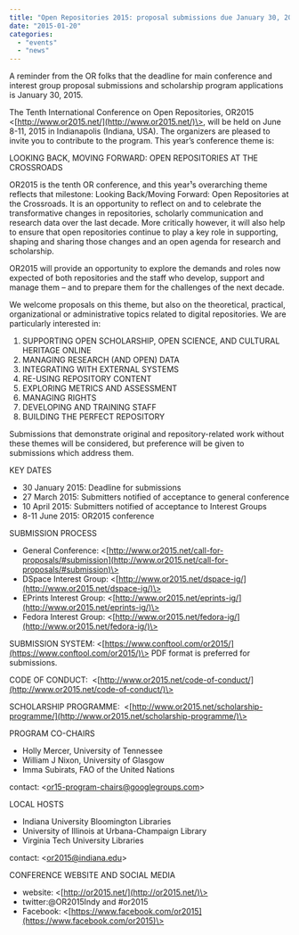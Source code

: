 ```yaml
---
title: "Open Repositories 2015: proposal submissions due January 30, 2015"
date: "2015-01-20"
categories: 
  - "events"
  - "news"
---
```


A reminder from the OR folks that the deadline for main conference and interest group proposal submissions and scholarship program applications is January 30, 2015.

The Tenth International Conference on Open Repositories, OR2015 <[http://www.or2015.net/](http://www.or2015.net/)\>, will be held on June 8-11, 2015 in Indianapolis (Indiana, USA). The organizers are pleased to invite you to contribute to the program. This year’s conference theme is:

LOOKING BACK, MOVING FORWARD: OPEN REPOSITORIES AT THE CROSSROADS

OR2015 is the tenth OR conference, and this year¹s overarching theme reflects that milestone: Looking Back/Moving Forward: Open Repositories at the Crossroads. It is an opportunity to reflect on and to celebrate the transformative changes in repositories, scholarly communication and research data over the last decade. More critically however, it will also help to ensure that open repositories continue to play a key role in supporting, shaping and sharing those changes and an open agenda for research and scholarship.

OR2015 will provide an opportunity to explore the demands and roles now expected of both repositories and the staff who develop, support and manage them – and to prepare them for the challenges of the next decade.

We welcome proposals on this theme, but also on the theoretical, practical, organizational or administrative topics related to digital repositories. We are particularly interested in:

1. SUPPORTING OPEN SCHOLARSHIP, OPEN SCIENCE, AND CULTURAL HERITAGE ONLINE
2. MANAGING RESEARCH (AND OPEN) DATA
3. INTEGRATING WITH EXTERNAL SYSTEMS
4. RE-USING REPOSITORY CONTENT
5. EXPLORING METRICS AND ASSESSMENT
6. MANAGING RIGHTS
7. DEVELOPING AND TRAINING STAFF
8. BUILDING THE PERFECT REPOSITORY

Submissions that demonstrate original and repository-related work without these themes will be considered, but preference will be given to submissions which address them.

KEY DATES

- 30 January 2015: Deadline for submissions
- 27 March 2015: Submitters notified of acceptance to general conference
- 10 April 2015: Submitters notified of acceptance to Interest Groups
- 8-11 June 2015: OR2015 conference

SUBMISSION PROCESS

- General Conference: <[http://www.or2015.net/call-for-proposals/#submission](http://www.or2015.net/call-for-proposals/#submission)\>
- DSpace Interest Group: <[http://www.or2015.net/dspace-ig/](http://www.or2015.net/dspace-ig/)\>
- EPrints Interest Group: <[http://www.or2015.net/eprints-ig/](http://www.or2015.net/eprints-ig/)\>
- Fedora Interest Group: <[http://www.or2015.net/fedora-ig/](http://www.or2015.net/fedora-ig/)\>

SUBMISSION SYSTEM: <[https://www.conftool.com/or2015/](https://www.conftool.com/or2015/)\> PDF format is preferred for submissions.

CODE OF CONDUCT:  <[http://www.or2015.net/code-of-conduct/](http://www.or2015.net/code-of-conduct/)\>

SCHOLARSHIP PROGRAMME:  <[http://www.or2015.net/scholarship-programme/](http://www.or2015.net/scholarship-programme/)\>

PROGRAM CO-CHAIRS

- Holly Mercer, University of Tennessee
- William J Nixon, University of Glasgow
- Imma Subirats, FAO of the United Nations

contact: <[or15-program-chairs@googlegroups.com](mailto:or15-program-chairs@googlegroups.com)\>

LOCAL HOSTS

- Indiana University Bloomington Libraries
- University of Illinois at Urbana-Champaign Library
- Virginia Tech University Libraries

contact: <[or2015@indiana.edu](mailto:or2015@indiana.edu)\>

CONFERENCE WEBSITE AND SOCIAL MEDIA

- website: <[http://or2015.net/](http://or2015.net/)\>
- twitter:@OR2015Indy and #or2015
- Facebook: <[https://www.facebook.com/or2015](https://www.facebook.com/or2015)\>
